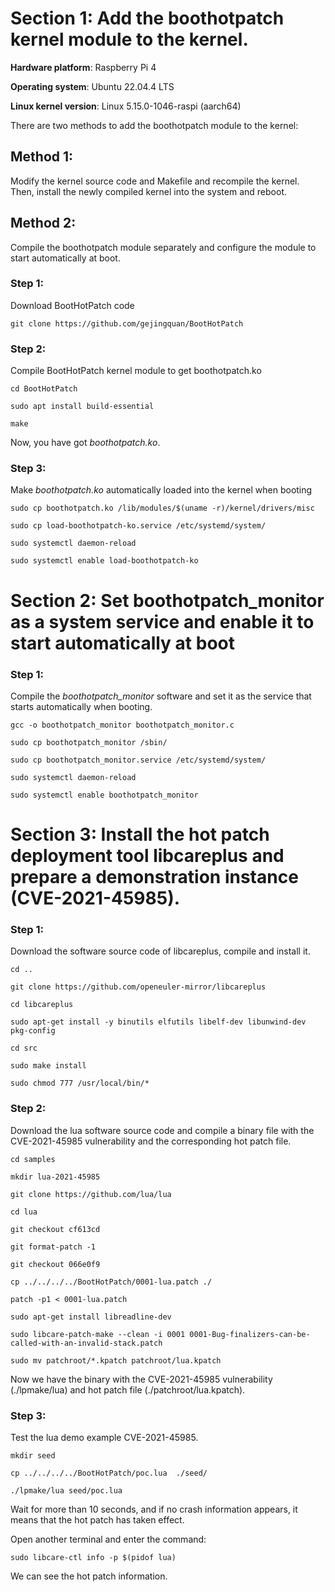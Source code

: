 # Section 1: Add the boothotpatch kernel module to the kernel.

**Hardware platform**: Raspberry Pi 4

**Operating system**: Ubuntu 22.04.4 LTS

**Linux kernel version**:  Linux 5.15.0-1046-raspi (aarch64)
 

There are two methods to add the boothotpatch module to the kernel:

## Method 1: 
Modify the kernel source code and Makefile and recompile the kernel. Then, install the newly compiled kernel into the system and reboot.

## Method 2: 
Compile the boothotpatch module separately and configure the module to start automatically at boot.

### Step 1: 
Download BootHotPatch code

`git clone https://github.com/gejingquan/BootHotPatch`

### Step 2: 
Compile BootHotPatch kernel module to get boothotpatch.ko

`cd BootHotPatch`

`sudo apt install build-essential`

`make`

Now, you have got *boothotpatch.ko*.

### Step 3: 
Make *boothotpatch.ko* automatically loaded into the kernel when booting

`sudo cp boothotpatch.ko /lib/modules/$(uname -r)/kernel/drivers/misc`

`sudo cp load-boothotpatch-ko.service /etc/systemd/system/`

`sudo systemctl daemon-reload`

`sudo systemctl enable load-boothotpatch-ko`

# Section 2: Set boothotpatch_monitor as a system service and enable it to start automatically at boot

### Step 1:
Compile the *boothotpatch_monitor* software and set it as the service that starts automatically when booting.

`gcc -o boothotpatch_monitor boothotpatch_monitor.c`

`sudo cp boothotpatch_monitor /sbin/`

`sudo cp boothotpatch_monitor.service /etc/systemd/system/`

`sudo systemctl daemon-reload`

`sudo systemctl enable boothotpatch_monitor`

# Section 3: Install the hot patch deployment tool libcareplus and prepare a demonstration instance (CVE-2021-45985).

### Step 1:
Download the software source code of libcareplus, compile and install it.

`cd ..`

`git clone https://github.com/openeuler-mirror/libcareplus`

`cd libcareplus`

`sudo apt-get install -y binutils elfutils libelf-dev libunwind-dev pkg-config`

`cd src`

`sudo make install`

`sudo chmod 777 /usr/local/bin/*`

### Step 2:
Download the lua software source code and compile a binary file with the CVE-2021-45985 vulnerability and the corresponding hot patch file.

`cd samples`

`mkdir lua-2021-45985`

`git clone https://github.com/lua/lua`

`cd lua`

`git checkout cf613cd`

`git format-patch -1`

`git checkout 066e0f9`

`cp ../../../../BootHotPatch/0001-lua.patch ./`

`patch -p1 < 0001-lua.patch`

`sudo apt-get install libreadline-dev`

`sudo libcare-patch-make --clean -i 0001 0001-Bug-finalizers-can-be-called-with-an-invalid-stack.patch`

`sudo mv patchroot/*.kpatch patchroot/lua.kpatch`

Now we have the binary with the CVE-2021-45985 vulnerability (./lpmake/lua) and hot patch file (./patchroot/lua.kpatch).

### Step 3:

Test the lua demo example CVE-2021-45985.

`mkdir seed`

`cp ../../../../BootHotPatch/poc.lua  ./seed/`

`./lpmake/lua seed/poc.lua`

Wait for more than 10 seconds, and if no crash information appears, it means that the hot patch has taken effect.

Open another terminal and enter the command:

`sudo libcare-ctl info -p $(pidof lua)`

We can see the hot patch information.


